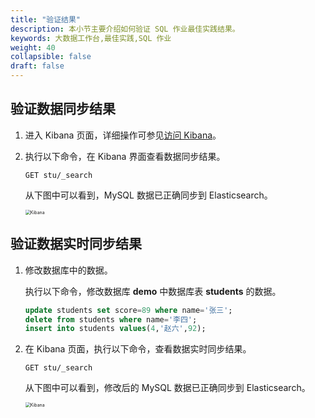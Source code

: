 ```yaml
---
title: "验证结果"
description: 本小节主要介绍如何验证 SQL 作业最佳实践结果。
keywords: 大数据工作台,最佳实践,SQL 作业
weight: 40
collapsible: false
draft: false
---
```


## 验证数据同步结果

1. 进入 Kibana 页面，详细操作可参见[访问 Kibana](/bigdata/elk/manual/cluster_info/#kibana-基本用法)。
2. 执行以下命令，在 Kibana 界面查看数据同步结果。
    
    ```
    GET stu/_search
    ```

    从下图中可以看到，MySQL 数据已正确同步到 Elasticsearch。

    <img src="/bigdata/dataomnis/_images/bestpractice_kibana.png" alt="Kibana" style="zoom:50%;" />

## 验证数据实时同步结果

1. 修改数据库中的数据。
   
   执行以下命令，修改数据库 **demo** 中数据库表 **students** 的数据。

    ```sql   
    update students set score=89 where name='张三';
    delete from students where name='李四';
    insert into students values(4,'赵六',92);
    ```

2. 在 Kibana 页面，执行以下命令，查看数据实时同步结果。
    
    ```
    GET stu/_search
    ```

    从下图中可以看到，修改后的 MySQL 数据已正确同步到 Elasticsearch。

    <img src="/bigdata/dataomnis/_images/bestpractice_kibana01.png" alt="Kibana" style="zoom:50%;" />